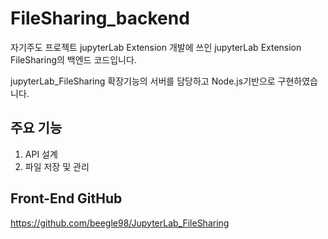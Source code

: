 # FileSharing_backend
자기주도 프로젝트 jupyterLab Extension 개발에 쓰인
jupyterLab Extension FileSharing의 백엔드 코드입니다.

jupyterLab_FileSharing 확장기능의 서버를 담당하고
Node.js기반으로 구현하였습니다.


## 주요 기능

1. API 설계
2. 파일 저장 및 관리

## Front-End GitHub
https://github.com/beegle98/JupyterLab_FileSharing

